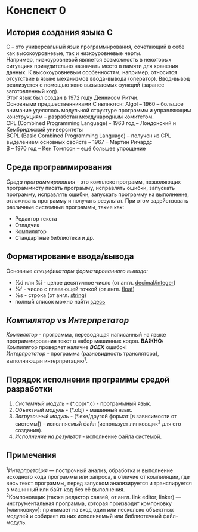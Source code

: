 # Конспект 0

## История создания языка C

C – это универсальный язык программирования, сочетающий в себе как высокоуровневые, так и низкоуровневые черты.<br>
Например, низкоуровневой является возможность в некоторых ситуациях принудительно назначать место в памяти для хранения данных. К высокоуровневым особенностям, например, относится отсутствие в языке механизмов ввода-вывода (оператор). Ввод-вывод реализуется с помощью явно вызываемых функций (заранее заготовленный код).<br>
Этот язык был создан в 1972 году Деннисом Ритчи.<br>
Основными предшественниками C являются: Algol – 1960 – большое внимание уделялось модульной структуре программы и управляющим конструкциям – разработан международным комитетом.<br>
CPL (Combined Programming Language) - 1963 год – Лондонский и Кембриджский университеты<br>
BCPL (Basic Combined Programming Language) – получен из CPL выделением основных свойств – 1967 – Мартин Ричардс<br>
B – 1970 год – Кен Томпсон – ещё большее упрощение<br>

## Среда программирования

<i>Среда программирования</i> - это комплекс программ, позволяющих программисту писать программу, исправлять ошибки, запускать программу, исправлять ошибки, запускать программу на выполнение, отлаживать программу и получать результат. При этом задействовать различные системные программы, такие как:

- Редактор текста
- Отладчик
- Компилятор
- Стандартные библиотеки и др.

## Форматирование ввода/вывода

Основные <i>спецификаторы форматированного вывода:</i>

- %d или %i - целое десятичное число (от англ. <u>decimal/integer</u>)
- %f - число с плавающей точкой (от англ. <u>float</u>)
- %s - строка (от англ. <u>string</u>)
- полный список можно найти <u><a href="https://learnc.info/c/formatted_input_output.html">здесь</a></u>

## <i>Компилятор</i> vs <i>Интерпретатор</i>

<i>Компилятор</i> - программа, переводящая написанный на языке программирования текст в набор машинных кодов. **ВАЖНО:** Компилятор проверяет наличие **_ВСЕХ_** ошибок!
<br>
<i>Интерпретатор</i> - программа (разновидность транслятора), выполняющая интерпретацию<sup>1</sup>.

## Порядок исполнения программы средой разработки

1. _Системный модуль_ - (\*.cpp/\*.c) - программный язык.
2. _Объектный модуль_ - (\*.obj) - машинный язык.
3. _Загрузочный модуль_ - (\*.exe/другой формат [в зависимости от системы]) - исполняемый файл (использует линковщик<sup>2</sup> для его создания).
4. _Исполнение на результат_ - исполнение файла системой.

## Примечания

<sup>1</sup><i>Интерпрета́ция</i> — построчный анализ, обработка и выполнение исходного кода программы или запроса, в отличие от компиляции, где весь текст программы, перед запуском анализируется и транслируется в машинный или байт-код без её выполнения.<br>
<sup>2</sup>Компоновщик (также редактор связей, от англ. link editor, linker) — инструментальная программа, которая производит компоновку («линковку»): принимает на вход один или несколько объектных модулей и собирает из них исполняемый или библиотечный файл-модуль.
